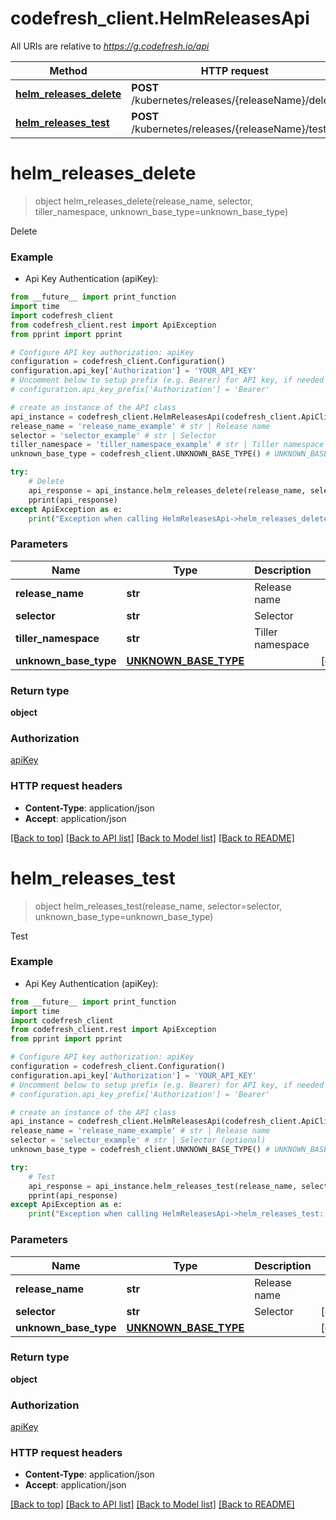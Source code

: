 # codefresh_client.HelmReleasesApi

All URIs are relative to *https://g.codefresh.io/api*

Method | HTTP request | Description
------------- | ------------- | -------------
[**helm_releases_delete**](HelmReleasesApi.md#helm_releases_delete) | **POST** /kubernetes/releases/{releaseName}/delete | Delete
[**helm_releases_test**](HelmReleasesApi.md#helm_releases_test) | **POST** /kubernetes/releases/{releaseName}/test | Test


# **helm_releases_delete**
> object helm_releases_delete(release_name, selector, tiller_namespace, unknown_base_type=unknown_base_type)

Delete

### Example

* Api Key Authentication (apiKey): 
```python
from __future__ import print_function
import time
import codefresh_client
from codefresh_client.rest import ApiException
from pprint import pprint

# Configure API key authorization: apiKey
configuration = codefresh_client.Configuration()
configuration.api_key['Authorization'] = 'YOUR_API_KEY'
# Uncomment below to setup prefix (e.g. Bearer) for API key, if needed
# configuration.api_key_prefix['Authorization'] = 'Bearer'

# create an instance of the API class
api_instance = codefresh_client.HelmReleasesApi(codefresh_client.ApiClient(configuration))
release_name = 'release_name_example' # str | Release name
selector = 'selector_example' # str | Selector
tiller_namespace = 'tiller_namespace_example' # str | Tiller namespace
unknown_base_type = codefresh_client.UNKNOWN_BASE_TYPE() # UNKNOWN_BASE_TYPE |  (optional)

try:
    # Delete
    api_response = api_instance.helm_releases_delete(release_name, selector, tiller_namespace, unknown_base_type=unknown_base_type)
    pprint(api_response)
except ApiException as e:
    print("Exception when calling HelmReleasesApi->helm_releases_delete: %s\n" % e)
```

### Parameters

Name | Type | Description  | Notes
------------- | ------------- | ------------- | -------------
 **release_name** | **str**| Release name | 
 **selector** | **str**| Selector | 
 **tiller_namespace** | **str**| Tiller namespace | 
 **unknown_base_type** | [**UNKNOWN_BASE_TYPE**](UNKNOWN_BASE_TYPE.md)|  | [optional] 

### Return type

**object**

### Authorization

[apiKey](../README.md#apiKey)

### HTTP request headers

 - **Content-Type**: application/json
 - **Accept**: application/json

[[Back to top]](#) [[Back to API list]](../README.md#documentation-for-api-endpoints) [[Back to Model list]](../README.md#documentation-for-models) [[Back to README]](../README.md)

# **helm_releases_test**
> object helm_releases_test(release_name, selector=selector, unknown_base_type=unknown_base_type)

Test

### Example

* Api Key Authentication (apiKey): 
```python
from __future__ import print_function
import time
import codefresh_client
from codefresh_client.rest import ApiException
from pprint import pprint

# Configure API key authorization: apiKey
configuration = codefresh_client.Configuration()
configuration.api_key['Authorization'] = 'YOUR_API_KEY'
# Uncomment below to setup prefix (e.g. Bearer) for API key, if needed
# configuration.api_key_prefix['Authorization'] = 'Bearer'

# create an instance of the API class
api_instance = codefresh_client.HelmReleasesApi(codefresh_client.ApiClient(configuration))
release_name = 'release_name_example' # str | Release name
selector = 'selector_example' # str | Selector (optional)
unknown_base_type = codefresh_client.UNKNOWN_BASE_TYPE() # UNKNOWN_BASE_TYPE |  (optional)

try:
    # Test
    api_response = api_instance.helm_releases_test(release_name, selector=selector, unknown_base_type=unknown_base_type)
    pprint(api_response)
except ApiException as e:
    print("Exception when calling HelmReleasesApi->helm_releases_test: %s\n" % e)
```

### Parameters

Name | Type | Description  | Notes
------------- | ------------- | ------------- | -------------
 **release_name** | **str**| Release name | 
 **selector** | **str**| Selector | [optional] 
 **unknown_base_type** | [**UNKNOWN_BASE_TYPE**](UNKNOWN_BASE_TYPE.md)|  | [optional] 

### Return type

**object**

### Authorization

[apiKey](../README.md#apiKey)

### HTTP request headers

 - **Content-Type**: application/json
 - **Accept**: application/json

[[Back to top]](#) [[Back to API list]](../README.md#documentation-for-api-endpoints) [[Back to Model list]](../README.md#documentation-for-models) [[Back to README]](../README.md)

